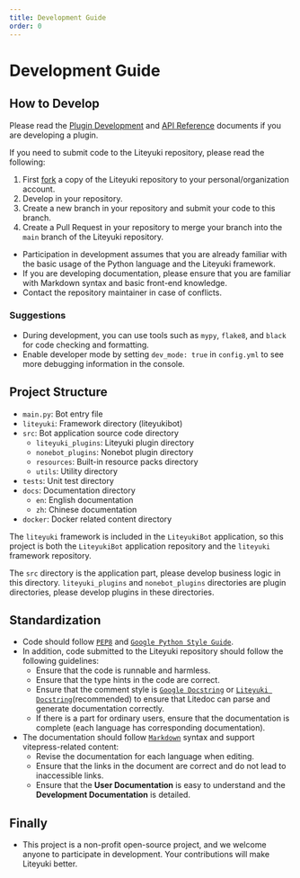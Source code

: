 ```yaml
---
title: Development Guide
order: 0
---
```

# Development Guide

## How to Develop
Please read the [Plugin Development](./plugin) and [API Reference](./api/) documents if you are developing a plugin.

If you need to submit code to the Liteyuki repository, please read the following:
1. First [fork](https://github.com/LiteyukiStudio/LiteyukiBot/fork) a copy of the Liteyuki repository to your personal/organization account.
2. Develop in your repository.
3. Create a new branch in your repository and submit your code to this branch.
4. Create a Pull Request in your repository to merge your branch into the `main` branch of the Liteyuki repository.

- Participation in development assumes that you are already familiar with the basic usage of the Python language and the Liteyuki framework. 
- If you are developing documentation, please ensure that you are familiar with Markdown syntax and basic front-end knowledge.
- Contact the repository maintainer in case of conflicts.

### Suggestions
- During development, you can use tools such as `mypy`, `flake8`, and `black` for code checking and formatting.
- Enable developer mode by setting `dev_mode: true` in `config.yml` to see more debugging information in the console.

## Project Structure
- `main.py`: Bot entry file
- `liteyuki`: Framework directory (liteyukibot)
- `src`: Bot application source code directory
  - `liteyuki_plugins`: Liteyuki plugin directory
  - `nonebot_plugins`: Nonebot plugin directory
  - `resources`: Built-in resource packs directory
  - `utils`: Utility directory
- `tests`: Unit test directory
- `docs`: Documentation directory
  - `en`: English documentation
  - `zh`: Chinese documentation
- `docker`: Docker related content directory

The `liteyuki` framework is included in the `LiteyukiBot` application, so this project is both the `LiteyukiBot` application repository and the `liteyuki` framework repository.

The `src` directory is the application part, please develop business logic in this directory. `liteyuki_plugins` and `nonebot_plugins` directories are plugin directories, please develop plugins in these directories.


## Standardization
- Code should follow [`PEP8`](https://pep8.org/) and [`Google Python Style Guide`](https://google.github.io/styleguide/pyguide.html).
- In addition, code submitted to the Liteyuki repository should follow the following guidelines:
  - Ensure that the code is runnable and harmless.
  - Ensure that the type hints in the code are correct.
  - Ensure that the comment style is [`Google Docstring`](https://google.github.io/styleguide/pyguide.html) or 
  [`Liteyuki Docstring`](https://github.com/LiteyukiStudio/litedoc?tab=readme-ov-file#liteyuki-docstring)(recommended) to ensure that Litedoc can parse and generate documentation correctly.
  - If there is a part for ordinary users, ensure that the documentation is complete (each language has corresponding documentation).
- The documentation should follow [`Markdown`](https://www.markdownguide.org/) syntax and support vitepress-related content:
  - Revise the documentation for each language when editing.
  - Ensure that the links in the document are correct and do not lead to inaccessible links.
  - Ensure that the **User Documentation** is easy to understand and the **Development Documentation** is detailed.

## Finally
- This project is a non-profit open-source project, and we welcome anyone to participate in development. Your contributions will make Liteyuki better.
